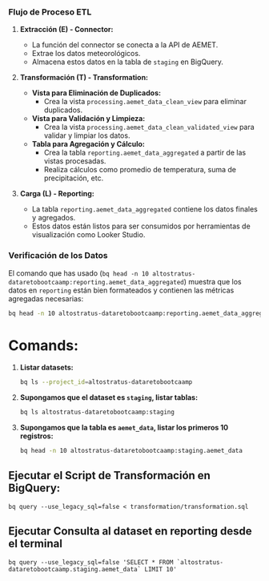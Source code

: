 ### Flujo de Proceso ETL

1. **Extracción (E) - Connector:**
   - La función del connector se conecta a la API de AEMET.
   - Extrae los datos meteorológicos.
   - Almacena estos datos en la tabla de `staging` en BigQuery.

2. **Transformación (T) - Transformation:**
   - **Vista para Eliminación de Duplicados:**
     - Crea la vista `processing.aemet_data_clean_view` para eliminar duplicados.
   - **Vista para Validación y Limpieza:**
     - Crea la vista `processing.aemet_data_clean_validated_view` para validar y limpiar los datos.
   - **Tabla para Agregación y Cálculo:**
     - Crea la tabla `reporting.aemet_data_aggregated` a partir de las vistas procesadas.
     - Realiza cálculos como promedio de temperatura, suma de precipitación, etc.

3. **Carga (L) - Reporting:**
   - La tabla `reporting.aemet_data_aggregated` contiene los datos finales y agregados.
   - Estos datos están listos para ser consumidos por herramientas de visualización como Looker Studio.

### Verificación de los Datos

El comando que has usado (`bq head -n 10 altostratus-dataretobootcaamp:reporting.aemet_data_aggregated`) muestra que los datos en `reporting` están bien formateados y contienen las métricas agregadas necesarias:

```sh
bq head -n 10 altostratus-dataretobootcaamp:reporting.aemet_data_aggregated
```

# Comands:

1. **Listar datasets:**
   ```sh
   bq ls --project_id=altostratus-dataretobootcaamp
   ```

2. **Supongamos que el dataset es `staging`, listar tablas:**
   ```sh
   bq ls altostratus-dataretobootcaamp:staging
   ```

3. **Supongamos que la tabla es `aemet_data`, listar los primeros 10 registros:**
   ```sh
   bq head -n 10 altostratus-dataretobootcaamp:staging.aemet_data
   ```

## Ejecutar el Script de Transformación en BigQuery:

```
bq query --use_legacy_sql=false < transformation/transformation.sql
```

## Ejecutar Consulta al dataset en reporting desde el terminal

```
bq query --use_legacy_sql=false 'SELECT * FROM `altostratus-dataretobootcaamp.staging.aemet_data` LIMIT 10'
```
